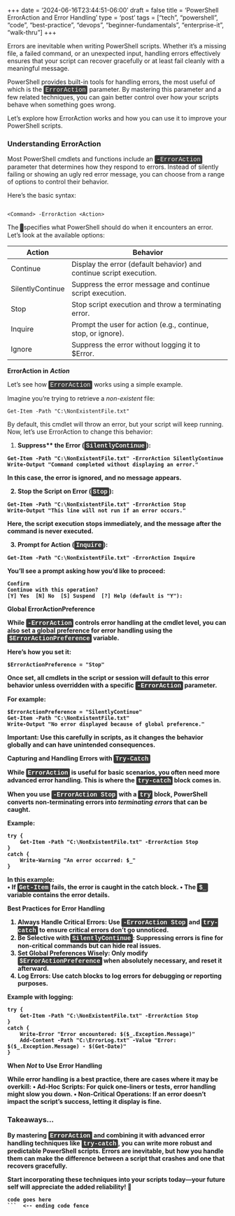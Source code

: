 +++
date = ‘2024-06-16T23:44:51-06:00’
draft = false
title = ‘PowerShell ErrorAction and Error Handling’
type = ‘post’
tags = [“tech”, “powershell”, “code”, “best-practice”, “devops”, “beginner-fundamentals”, “enterprise-it”, “walk-thru”]
+++

<style>

/* Style for inline monospace text */
.mono {
    font-family: 'Courier New', Courier, monospace; /* Monospace font */
    background-color: #f0f0f0;        /* Light background to highlight */
    padding: 2px 4px;                  /* Padding around text */
    border-radius: 3px;                /* Rounded corners */
}

/* Dark mode overrides */

    .mono {
        background-color: #3c3c3c;     /* Darker background for inline code */
        color: #f8f8f2;                /* Light text */
    }
}

/* Optional: Light mode overrides (for explicitness) */

    .mono {
        background-color: #f0f0f0;     /* Light background */
        color: #333;                   /* Dark text */
    }
}
</style>

Errors are inevitable when writing PowerShell scripts. Whether it’s a missing file, a failed command, or an unexpected input, handling errors effectively ensures that your script can recover gracefully or at least fail cleanly with a meaningful message.<br />

PowerShell provides built-in tools for handling errors, the most useful of which is the <span class="mono">ErrorAction</span> parameter. By mastering this parameter and a few related techniques, you can gain better control over how your scripts behave when something goes wrong.<br />

Let’s explore how ErrorAction works and how you can use it to improve your PowerShell scripts. <br />

### Understanding ErrorAction

Most PowerShell cmdlets and functions include an <span class="mono">-ErrorAction</span> parameter that determines how they respond to errors. Instead of silently failing or showing an ugly red error message, you can choose from a range of options to control their behavior. <br />

Here’s the basic syntax: <br />

~~~

<Command> -ErrorAction <Action>

~~~

The <span class="mono"><Action></span> specifies what PowerShell should do when it encounters an error. Let’s look at the available options: <br />

| Action            | Behavior                                                              |
|-------------------|-----------------------------------------------------------------------|
| Continue          | Display the error (default behavior) and continue script execution.   |
| SilentlyContinue  | Suppress the error message and continue script execution.  |
| Stop              | Stop script execution and throw a terminating error.  |
| Inquire           | Prompt the user for action (e.g., continue, stop, or ignore). |
| Ignore            | Suppress the error without logging it to $Error.    |


**ErrorAction in** ***Action*** <br />

Let’s see how <span class="mono">ErrorAction</span> works using a simple example. <br />

Imagine you’re trying to retrieve a *non-existent* file: <br />

~~~
Get-Item -Path "C:\NonExistentFile.txt"

~~~

By default, this cmdlet will throw an error, but your script will keep running. Now, let’s use ErrorAction to change this behavior:

1.	<b>Suppress** the Error (<span class="mono">SilentlyContinue</span>): <br />

~~~
Get-Item -Path "C:\NonExistentFile.txt" -ErrorAction SilentlyContinue
Write-Output "Command completed without displaying an error."

~~~

In this case, the error is ignored, and no message appears. <br />

2.	Stop the Script on Error (<span class="mono">Stop</span>): <br />

~~~
Get-Item -Path "C:\NonExistentFile.txt" -ErrorAction Stop
Write-Output "This line will not run if an error occurs."

~~~

Here, the script execution stops immediately, and the message after the command is never executed.<br />

3.	Prompt for Action (<span class="mono">Inquire</span>): <br />

~~~
Get-Item -Path "C:\NonExistentFile.txt" -ErrorAction Inquire

~~~

You’ll see a prompt asking how you’d like to proceed: </br >

~~~
Confirm
Continue with this operation?
[Y] Yes  [N] No  [S] Suspend  [?] Help (default is "Y"):

~~~

**Global ErrorActionPreference**

While <span class="mono">-ErrorAction</span> controls error handling at the cmdlet level, you can also set a global preference for error handling using the <span class="mono">$ErrorActionPreference</span> variable. <br />

Here’s how you set it: <br />

~~~
$ErrorActionPreference = "Stop"

~~~

Once set, all cmdlets in the script or session will default to this error behavior unless overridden with a specific <span class="mono">-ErrorAction</span> parameter.<br />

For example: <br />

~~~
$ErrorActionPreference = "SilentlyContinue"
Get-Item -Path "C:\NonExistentFile.txt"
Write-Output "No error displayed because of global preference."

~~~

**Important**: Use this carefully in scripts, as it changes the behavior globally and can have unintended consequences.

<b>Capturing and Handling Errors with <span class="mono">Try-Catch</span></b> <br />

While <span class="mono">ErrorAction</span> is useful for basic scenarios, you often need more advanced error handling. This is where the <span class="mono">try-catch</span> block comes in. <br />

When you use <span class="mono">-ErrorAction Stop</span> with a <span class="mono">try</span> block, PowerShell converts non-terminating errors into *terminating errors* that can be caught.

Example: <br />

~~~
try {
    Get-Item -Path "C:\NonExistentFile.txt" -ErrorAction Stop
}
catch {
    Write-Warning "An error occurred: $_"
}

~~~

In this example:<br />
•	If <span class="mono">Get-Item</span> fails, the error is caught in the catch block.
•	The <span class="mono">$_</span> variable contains the error details.

**Best Practices for Error Handling**
1.	<b>Always Handle Critical Errors</b>: Use  <span class="mono">-ErrorAction Stop</span> and  <span class="mono">try-catch</span> to ensure critical errors don’t go unnoticed.
2.	<b>Be Selective with</b>  <span class="mono">SilentlyContinue</span>: Suppressing errors is fine for non-critical commands but can hide real issues.
3.	<b>Set Global Preferences Wisely</b>: Only modify  <span class="mono">$ErrorActionPreference</span> when absolutely necessary, and reset it afterward.
4.	**Log Errors**: Use catch blocks to log errors for debugging or reporting purposes.

Example with logging: <br />

~~~
try {
    Get-Item -Path "C:\NonExistentFile.txt" -ErrorAction Stop
}
catch {
    Write-Error "Error encountered: $($_.Exception.Message)"
    Add-Content -Path "C:\ErrorLog.txt" -Value "Error: $($_.Exception.Message) - $(Get-Date)"
}

~~~

**When *Not* to Use Error Handling**

While error handling is a best practice, there are cases where it may be overkill:
•	**Ad-Hoc Scripts**: For quick one-liners or tests, error handling might slow you down.
•	**Non-Critical Operations**: If an error doesn’t impact the script’s success, letting it display is fine.

### Takeaways...

By mastering <span class="mono">ErrorAction</span> and combining it with advanced error handling techniques like <span class="mono">try-catch</span>, you can write more robust and predictable PowerShell scripts. Errors are inevitable, but how you handle them can make the difference between a script that crashes and one that recovers gracefully. <br />

Start incorporating these techniques into your scripts today—your future self will appreciate the added reliability! 🚀


```  <-- starting code fence
code goes here
```  <-- ending code fence